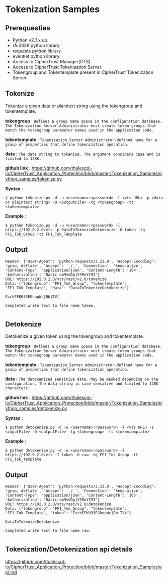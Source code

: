 # Tokenization Samples

## Prerequesties

- Python v2.7.x up.
- rfc3339 python library.
- requests python library.
- eventlet python library.
- Access to CipherTrust Manager(CTS).
- Access to CipherTrust Tokenization Server.
- Tokengroup and Tokentemplate present in CipherTrust Tokenization Server.

## Tokenize

Tokenize a given data or plaintext string using the tokengroup and tokentemplate.

**tokengroup** : `Defines a group name space in the configuration database. The Tokenization Server Administrator must create token groups that match the tokengroup parameter names used in the application code.`

**tokentemplate** : `Tokenization Server Administrator-defined name for a group of properties that define tokenization operation.`

**data** : `The data string to tokenize. The argument considers case and is limited to 128K.`

**github link** : https://github.com/thalescpl-io/CipherTrust_Application_Protection/blob/master/Tokenization_Samples/python_samples/tokenize.py

**Syntax** :

```
$ python tokenize.py -d -u <username>:<password> -l <vts URL> -p <data or plaintext string> -O <outputFile> -tg <tokengroup> -tt <tokentemplate>
```

**Example** :

```
$ python tokenize.py -d -u <username>:<password> -l https://192.0.2.0/vts -p DataToTokenizeDetokenize -O token -tg FF1_Tok_Group -tt FF1_Tok_Template
```

## Output

```
Header: {'User-Agent': 'python-requests/2.23.0', 'Accept-Encoding': 'gzip, deflate', 'Accept': '_/_', 'Connection': 'keep-alive', 'Content-Type': 'application/json', 'Content-Length': '104', 'Authorization': 'Basic cm9vdDpjYSRoY293'}
URL: https://192.0.2.0/vts/rest/v2.0/tokenize
Data: {"tokengroup": "FF1_Tok_Group", "tokentemplate": "FF1_Tok_Template", "data": "DataToTokenizeDetokenize"}

EzchFFKH33EGhopWc|Bb|TV(

Completed write text to file name token.
```

#

## Detokenize

Detokenize a given token using the tokengroup and tokentemplate.

**tokengroup** : `Defines a group name space in the configuration database. The Tokenization Server Administrator must create token groups that match the tokengroup parameter names used in the application code.`

**tokentemplate** : `Tokenization Server Administrator-defined name for a group of properties that define tokenization operation.`

**data** : `The detokenized sensitive data. May be masked depending on the configuration. The data string is case-sensitive and limited to 128K characters.`

**github link** : https://github.com/thalescpl-io/CipherTrust_Application_Protection/blob/master/Tokenization_Samples/python_samples/detokenize.py

**Syntax** :

```
$ python detokenize.py -d -u <username>:<password> -l <vts URL> -I <inputFile> -O <outputFile> -tg <tokengroup> -tt <tokentemplate>
```

**Example** :

```
$ python detokenize.py -d -u <username>:<password> -l https://192.0.2.0/vts -I token -O raw -tg FF1_Tok_Group -tt FF1_Tok_Template
```

## Output

```
Header: {'User-Agent': 'python-requests/2.23.0', 'Accept-Encoding': 'gzip, deflate', 'Accept': '_/_', 'Connection': 'keep-alive', 'Content-Type': 'application/json', 'Content-Length': '105', 'Authorization': 'Basic cm9vdDpjYSRoY293'}
URL: https://192.0.2.0/vts/rest/v2.0/detokenize
Data: {"tokengroup": "FF1_Tok_Group", "tokentemplate": "FF1_Tok_Template", "token": "EzchFFKH33EGhopWc|Bb|TV("}

DataToTokenizeDetokenize

Completed write text to file name raw.
```

#

## Tokenization/Detokenization api details

https://github.com/thalescpl-io/CipherTrust_Application_Protection/blob/master/Tokenization_Samples/api.md
